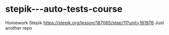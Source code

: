 # stepik---auto-tests-course
Homework Stepik
https://stepik.org/lesson/187065/step/11?unit=161976
Just another repo

